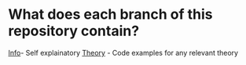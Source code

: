# What does each branch of this repository contain?

[Info](https://github.com/RobertAJCoates/Deconvolution-of-data-/tree/Info)- Self explainatory
[Theory]() - Code examples for any relevant theory


